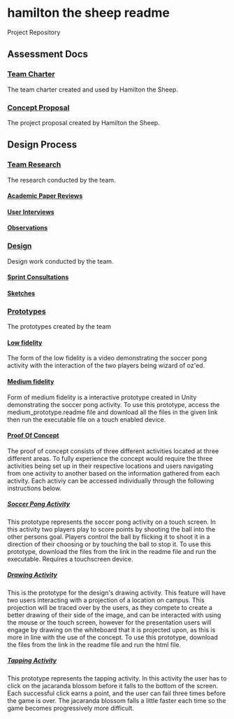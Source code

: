 # hamilton the sheep readme
Project Repository

## Assessment Docs

### [Team Charter](https://github.com/otili9890/hamilton-the-sheep/blob/master/Team%20Charter.docx)

The team charter created and used by Hamilton the Sheep. 

### [Concept Proposal](https://github.com/otili9890/hamilton-the-sheep/blob/master/Concept%20Proposal.docx) 

The project proposal created by Hamilton the Sheep. 

## Design Process

### [Team Research](https://github.com/otili9890/hamilton-the-sheep/tree/master/research) 

The research conducted by the team. 

#### [Academic Paper Reviews](https://github.com/otili9890/hamilton-the-sheep/tree/master/research/academic%20papers)

#### [User Interviews](https://github.com/otili9890/hamilton-the-sheep/tree/master/research/interviews)

#### [Observations](https://github.com/otili9890/hamilton-the-sheep/tree/master/research/observations) 

### [Design](https://github.com/otili9890/hamilton-the-sheep/tree/master/design) 

Design work conducted by the team. 

#### [Sprint Consultations](https://github.com/otili9890/hamilton-the-sheep/tree/master/design/spint%20consultations)

#### [Sketches](https://github.com/otili9890/hamilton-the-sheep/tree/master/design/sketches) 


### [Prototypes](https://github.com/otili9890/hamilton-the-sheep/tree/master/prototypes)

The prototypes created by the team 

#### [Low fidelity](https://github.com/otili9890/hamilton-the-sheep/tree/master/prototypes/low%20fidelity) 
The form of the low fidelity is a video demonstrating the soccer pong activity with the interaction of the two players being wizard of oz'ed.
#### [Medium fidelity](https://github.com/otili9890/hamilton-the-sheep/tree/master/prototypes/medium%20fidelity) 
Form of medium fidelity is a interactive prototype created in Unity demonstrating the soccer pong activity. To use this 
prototype, access the medium_prototype.readme file and download all the files in the given link then run the executable file on a touch enabled device. 

#### [Proof Of Concept](https://github.com/otili9890/hamilton-the-sheep/tree/master/prototypes/proof_of_concept)

The proof of concept consists of three different activities located at three different areas. To fully experience the concept would require 
the three activities being set up in their respective locations and users navigating from one activity to another based on the information 
gathered from each activity. Each activiy can be accessed individually through the following instructions below. 

##### [Soccer Pong Activity](https://github.com/otili9890/hamilton-the-sheep/tree/master/prototypes/medium%20fidelity) 

This prototype represents the soccer pong activity on a touch screen. In this activity two players play to score points by shooting the ball 
into the other persons goal. Players control the ball by flicking it to shoot it in a direction of their choosing or by touching the ball to stop it. 
To use this prototype, download the files from the link in the readme file and run the executable. Requires a touchscreen device. 

##### [Drawing Activity](https://github.com/otili9890/hamilton-the-sheep/blob/master/prototypes/proof_of_concept/drawing_activity)

This is the prototype for the design's drawing activity. This feature will have two users interacting with a projection of a location on campus. 
This projection will be traced over by the users, as they compete to create a better drawing of their side of the image, and can be interacted 
with using the mouse or the touch screen, however for the presentation users will engage by drawing on the whiteboard that it is projected upon,
as this is more in line with the use of the concept. 
To use this prototype, download the files from the link in the readme file and run the html file. 

##### [Tapping Activity](https://drive.google.com/drive/folders/118OS0ElbMMnbeklur2z3swKaxa_15KwG?usp=sharing) 

This prototype represents the tapping activity. In this activity the user has to click on the jacaranda blossom before it falls to the bottom of the screen. Each successful click earns a point, and the user can fail three times before the game is over. The jacaranda blossom falls a little faster each time so the game becomes progressively more difficult.

